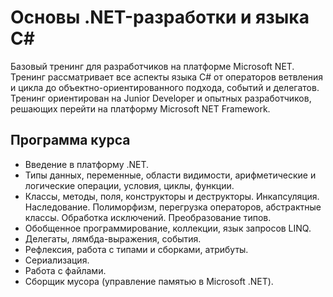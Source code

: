 # Основы .NET-разработки и языка C#

Базовый тренинг для разработчиков на платформе Microsoft NET. Тренинг рассматривает все аспекты языка C# от операторов ветвления и цикла 
до объектно-ориентированного подхода, событий и делегатов. Тренинг ориентирован на Junior Developer и опытных разработчиков, 
решающих перейти на платформу Microsoft NET Framework.

## Программа курса

- Введение в платформу .NET.
- Типы данных, переменные, области видимости, арифметические и логические операции, условия, циклы, функции.
- Классы, методы, поля, конструкторы и деструкторы. Инкапсуляция. Наследование. Полиморфизм, перегрузка операторов, абстрактные классы. 
Обработка исключений. Преобразование типов.
- Обобщенное программирование, коллекции, язык запросов LINQ.
- Делегаты, лямбда-выражения, события.
- Рефлексия, работа с типами и сборками, атрибуты. 
- Cериализация.
- Работа с файлами.
- Сборщик мусора (управление памятью в Microsoft .NET).
